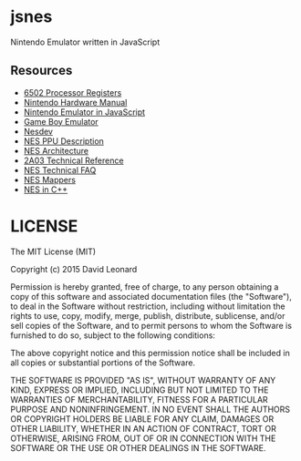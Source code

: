 # jsnes
Nintendo Emulator written in JavaScript

## Resources

* [6502 Processor Registers](http://nesdev.com/6502.txt)
* [Nintendo Hardware Manual](http://nesdev.com/NESDoc.pdf)
* [Nintendo Emulator in JavaScript](https://github.com/bfirsh/jsnes)
* [Game Boy Emulator](http://imrannazar.com/GameBoy-Emulation-in-JavaScript)
* [Nesdev](http://nesdev.com/)
* [NES PPU Description](http://nesdev.com/nesgfx.txt)
* [NES Architecture](http://fms.komkon.org/EMUL8/NES.html)
* [2A03 Technical Reference](http://nesdev.com/2A03%20technical%20reference.txt)
* [NES Technical FAQ](http://nesdev.com/NESTechFAQ.htm#whatprocessor)
* [NES Mappers](http://wiki.nesdev.com/w/index.php/Mapper)
* [NES in C++](https://www.youtube.com/watch?v=y71lli8MS8s)

# LICENSE

The MIT License (MIT)

Copyright (c) 2015 David Leonard

Permission is hereby granted, free of charge, to any person obtaining a copy of this software and associated documentation files (the "Software"), to deal in the Software without restriction, including without limitation the rights to use, copy, modify, merge, publish, distribute, sublicense, and/or sell copies of the Software, and to permit persons to whom the Software is furnished to do so, subject to the following conditions:

The above copyright notice and this permission notice shall be included in all copies or substantial portions of the Software.

THE SOFTWARE IS PROVIDED "AS IS", WITHOUT WARRANTY OF ANY KIND, EXPRESS OR IMPLIED, INCLUDING BUT NOT LIMITED TO THE WARRANTIES OF MERCHANTABILITY, FITNESS FOR A PARTICULAR PURPOSE AND NONINFRINGEMENT. IN NO EVENT SHALL THE AUTHORS OR COPYRIGHT HOLDERS BE LIABLE FOR ANY CLAIM, DAMAGES OR OTHER LIABILITY, WHETHER IN AN ACTION OF CONTRACT, TORT OR OTHERWISE, ARISING FROM, OUT OF OR IN CONNECTION WITH THE SOFTWARE OR THE USE OR OTHER DEALINGS IN THE SOFTWARE.